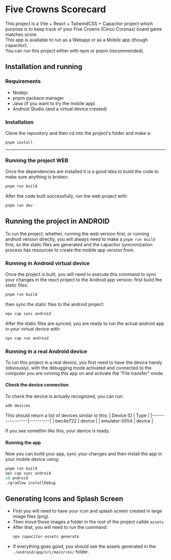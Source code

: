 # Five Crowns Scorecard
This project is a Vite + React + TailwindCSS + Capacitor project which purpose is to keep track of your Five Crowns (Cinco Coronas) board game matches score.  
This app is available to run as a Webapp or as a Mobile app (though capacitor).  
You can run this project either with npm or pnpm (recommended).

## Installation and running
### Requirements
- Nodejs
- pnpm packace manager
- Java (if you want to try the mobile app)
- Android Studio (and a virtual device created)

### Installation
Clone the repository and then cd into the project's folder and make a:  
```bash
pnpm install
```
---
### Running the project WEB
Once the dependencies are installed it is a good idea to build the code to make sure anything is broken:
```bash
pnpm run build
```

After the code built successfully, run the web project with:
```bash
pnpm run dev
```

## Running the project in ANDROID
To run the project, whether, running the web version first, or running android version directly, you will always need to make a ```pnpm run build``` first, so the static files are generated and the capacitor syncronization process has resources to create the mobile app version from.  
  
### Running in Android virtual device
Once the project is built, you will need to execute this command to sync your changes in the react project to the Android app version:
first build the static files:
```bash
pnpm run build
```
then sync the static files to the android project:
```bash
npx cap sync android
```
After the static files are synced, you are ready to run the actual android app in your virtual device with:
```bash
npx cap run android
```

### Running in a real Android device
To run this project in a real device, you first need to have the device handy (obviously), with the debugging mode activated and connected to the computer you are running this app on and activate the "File transfer" mode.

#### Check the device connection
To check the device is actually recognized, you can run:
```bash
adb devices
```
This should return a list of devices similar to this:
| Device ID       | Type     |
|-----------------|----------|
| bec4e722        | device   |
| emulator-5554   | device   |

If you see somethin like this, your device is ready.

#### Running the app
Now you can build your app, sync your changes and then install the app in your mobile device using:
```bash
pnpm run build  
npx cap sync android  
cd android  
./gradlew installDebug
```

## Generating Icons and Splash Screen
- First you will need to have your icon and splash screen created in large image files (png).
- Then move those images a folder in the root of the project callde `assets`
- After that, you will need to run the command:
    ```bash
    npx capacitor-assets generate
    ```
- If everything goes good, you should see the assets generated in the `./android/app/src/main/res/` folder.